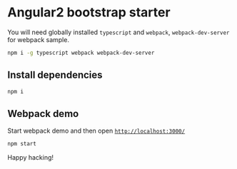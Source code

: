 # Angular2 bootstrap starter

You will need globally installed `typescript` and `webpack`, `webpack-dev-server`
for webpack sample.

```bash
npm i -g typescript webpack webpack-dev-server
```

## Install dependencies

```bash
npm i
```

## Webpack demo

Start webpack demo and then open [`http://localhost:3000/`](http://localhost:3000)

```bash
npm start
```


Happy hacking!
